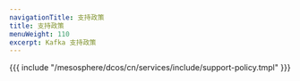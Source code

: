 ```yaml
---
navigationTitle: 支持政策
title: 支持政策
menuWeight: 110
excerpt: Kafka 支持政策
---
```


{{{ include "/mesosphere/dcos/cn/services/include/support-policy.tmpl" }}}
